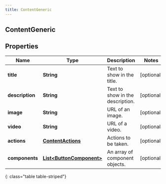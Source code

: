 ```yaml
---
title: ContentGeneric
---
```


## ContentGeneric

## Properties

| Name            | Type                                                                       | Description                      | Notes      |
| --------------- | -------------------------------------------------------------------------- | -------------------------------- | ---------- |
| **title**       | <!----><!---->**String**<!---->                                            | Text to show in the title.       | [optional] |
| **description** | <!----><!---->**String**<!---->                                            | Text to show in the description. | [optional] |
| **image**       | <!----><!---->**String**<!---->                                            | URL of an image.                 | [optional] |
| **video**       | <!----><!---->**String**<!---->                                            | URL of a video.                  | [optional] |
| **actions**     | <!----><!---->[**ContentActions**](ContentActions.md)<!---->               | Actions to be taken.             | [optional] |
| **components**  | <!----><!---->[**List&lt;ButtonComponent&gt;**](ButtonComponent.md)<!----> | An array of component objects.   | [optional] |

{: class="table table-striped"}
